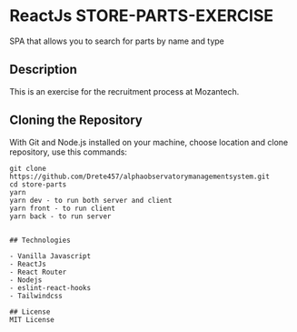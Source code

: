 # ReactJs STORE-PARTS-EXERCISE

SPA that allows you to search for parts by name and type

## Description
This is an exercise for the recruitment process at Mozantech.

## Cloning the Repository
With Git and Node.js installed on your machine, choose location and clone repository, use this commands:

```
git clone https://github.com/Drete457/alphaobservatorymanagementsystem.git
cd store-parts
yarn
yarn dev - to run both server and client
yarn front - to run client
yarn back - to run server
```
```

## Technologies

- Vanilla Javascript
- ReactJs
- React Router
- Nodejs
- eslint-react-hooks
- Tailwindcss

## License
MIT License
